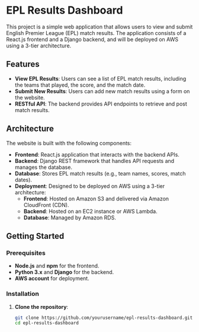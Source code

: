 # EPL Results Dashboard

This project is a simple web application that allows users to view and submit English Premier League (EPL) match results.
 The application consists of a React.js frontend and a Django backend, and will be deployed on AWS using a 3-tier architecture.

## Features

- **View EPL Results**: Users can see a list of EPL match results, including the teams that played, the score, and the match date.
- **Submit New Results**: Users can add new match results using a form on the website.
- **RESTful API**: The backend provides API endpoints to retrieve and post match results.

## Architecture

The website is built with the following components:

- **Frontend**: React.js application that interacts with the backend APIs.
- **Backend**: Django REST framework that handles API requests and manages the database.
- **Database**: Stores EPL match results (e.g., team names, scores, match dates).
- **Deployment**: Designed to be deployed on AWS using a 3-tier architecture:
  - **Frontend**: Hosted on Amazon S3 and delivered via Amazon CloudFront (CDN).
  - **Backend**: Hosted on an EC2 instance or AWS Lambda.
  - **Database**: Managed by Amazon RDS.

## Getting Started

### Prerequisites

- **Node.js** and **npm** for the frontend.
- **Python 3.x** and **Django** for the backend.
- **AWS account** for deployment.

### Installation

1. **Clone the repository**:
   ```bash
   git clone https://github.com/yourusername/epl-results-dashboard.git
   cd epl-results-dashboard
